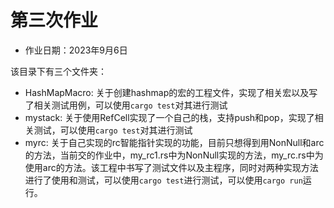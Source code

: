 # 第三次作业

- 作业日期：2023年9月6日

该目录下有三个文件夹：
- HashMapMacro: 关于创建hashmap的宏的工程文件，实现了相关宏以及写了相关测试用例，可以使用`cargo test`对其进行测试
- mystack: 关于使用RefCell实现了一个自己的栈，支持push和pop，实现了相关测试，可以使用`cargo test`对其进行测试
- myrc: 关于自己实现的rc智能指针实现的功能，目前只想得到用NonNull和arc的方法，当前交的作业中，my_rc1.rs中为NonNull实现的方法，my_rc.rs中为使用arc的方法。该工程中书写了测试文件以及主程序，同时对两种实现方法进行了使用和测试，可以使用`cargo test`进行测试，可以使用`cargo run`运行。